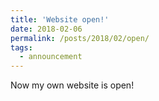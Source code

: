 ```yaml
---
title: 'Website open!'
date: 2018-02-06
permalink: /posts/2018/02/open/
tags:
  - announcement
---
```


Now my own website is open!
